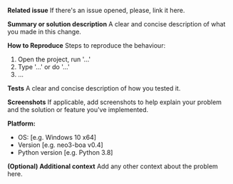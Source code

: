 **Related issue**
If there's an issue opened, please, link it here.

**Summary or solution description**
A clear and concise description of what you made in this change.

**How to Reproduce**
Steps to reproduce the behaviour:
1. Open the project, run '...'
2. Type '...' or do '...'
3. ...

**Tests**
A clear and concise description of how you tested it.

**Screenshots**
If applicable, add screenshots to help explain your problem and the solution or feature you've implemented.

**Platform:**
 - OS: [e.g. Windows 10 x64]
 - Version [e.g. neo3-boa v0.4]
 - Python version [e.g. Python 3.8]

**(Optional) Additional context**
Add any other context about the problem here. 
